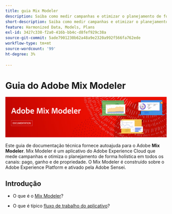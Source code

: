 ```yaml
---
title: guia Mix Modeler
description: Saiba como medir campanhas e otimizar o planejamento de forma holística em todos os canais com o Mix Modeler.
short-description: Saiba como medir campanhas e otimizar o planejamento de forma holística em todos os canais com o Mix Modeler.
feature: Harmonized Data, Models, Plans
exl-id: 3427c338-f2a0-416b-bb4c-d8fef929c38a
source-git-commit: 5ade7901230b62a48a9e2320a992f566fa762ede
workflow-type: tm+mt
source-wordcount: '99'
ht-degree: 3%

---
```


# Guia do Adobe Mix Modeler

![Banner](assets/mix-modeler-banner.png)

Este guia de documentação técnica fornece autoajuda para o Adobe **Mix Modeler**. Mix Modeler é um aplicativo do Adobe Experience Cloud que mede campanhas e otimiza o planejamento de forma holística em todos os canais: pago, ganho e de propriedade. O Mix Modeler é construído sobre o Adobe Experience Platform e ativado pela Adobe Sensei.

## Introdução

* O que é o [Mix Modeler](get-started/about.md)?

* O que é típico [fluxo de trabalho do aplicativo](get-started/workflow.md)?
